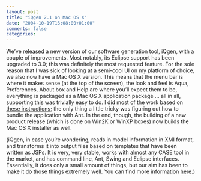 ```yaml
---
layout: post
title: "iQgen 2.1 on Mac OS X"
date: "2004-10-19T16:08:00+01:00"
comments: false
categories: 
---
```


<p>We&#8217;ve <a href="/iqgen/001192.html">released</a> a new version of our software generation tool, <a href="/iqgen/">iQgen</a>, with a couple of improvements. Most notably, its Eclipse support has been upgraded to 3.0; this was definitely the most requested feature. For the sole reason that I was sick of looking at a semi-cool UI on my platform of choice, we also now have a Mac OS X version. This means that the menu bar is where it makes sense (at the top of the screen), the look and feel is Aqua, Preferences, About box and Help are where you&#8217;ll expect them to be, everything is packaged as a Mac OS X application package &#8230; all in all, supporting this was trivially easy to do. I did most of the work based on <a href="http://developer.apple.com/technotes/tn/tn2042.html">these instructions</a>; the only thing a little tricky was figuring out how to bundle the application with Ant. In the end, though, the building of a new product release (which is done on Win2K or WinXP boxes) now builds the Mac OS X installer as well.  </p>

<p>(iQgen, in case you&#8217;re wondering, reads in model information in XMI format, and transforms it into output files based on templates that have been written as JSPs. It is very, very stable, works with almost any CASE tool in the market, and has command line, Ant, Swing and Eclipse interfaces. Essentially, it does only a small amount of things, but our aim has been to make it do those things extremely well. You can find more information <a href="/iqgen/">here</a>.)</p>


